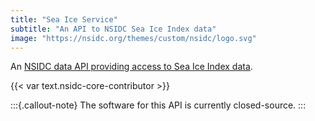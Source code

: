 ```yaml
---
title: "Sea Ice Service"
subtitle: "An API to NSIDC Sea Ice Index data"
image: "https://nsidc.org/themes/custom/nsidc/logo.svg"
---
```


An
[NSIDC data API providing access to Sea Ice Index data](https://nsidc.org/api/seaiceservice/).

{{< var text.nsidc-core-contributor >}}

:::{.callout-note}
The software for this API is currently closed-source.
:::
